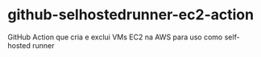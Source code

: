 # github-selhostedrunner-ec2-action

GitHub Action que cria e exclui VMs EC2 na AWS para uso como self-hosted runner
